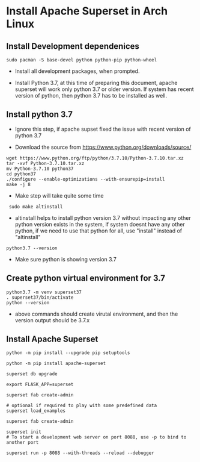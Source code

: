 # Install Apache Superset in Arch Linux

## Install Development dependenices
```shell
sudo pacman -S base-devel python python-pip python-wheel 
```

* Install all development packages, when prompted.

* Install Python 3.7, at this time of preparing this document, apache superset will work only python 3.7 or older version. If system has recent version of python, then python 3.7 has to be installed as well.

## Install python 3.7
* Ignore this step, if apache supset fixed the issue with recent version of python 3.7

* Download the source from https://www.python.org/downloads/source/

```shell 
wget https://www.python.org/ftp/python/3.7.10/Python-3.7.10.tar.xz 
tar -xvf Python-3.7.10.tar.xz 
mv Python-3.7.10 python37 
cd python37 
./configure --enable-optimizations --with-ensurepip=install 
make -j 8 
```
* Make step will take quite some time

```shell
 sudo make altinstall
```
* altinstall helps to install python version 3.7 without impacting any other python version exists in the system, if system doesnt have any other python, if we need to use that python for all, use "install" instead of "altinstall"

```shell
python3.7 --version
```
* Make sure python is showing version 3.7

## Create python virtual environment for 3.7 

```shell
python3.7 -m venv superset37
. superset37/bin/activate
python --version
```
* above commands should create virutal environment, and then the version output should be 3.7.x

## Install Apache Superset

```shell
python -m pip install --upgrade pip setuptools

python -m pip install apache-superset

superset db upgrade 

export FLASK_APP=superset

superset fab create-admin

# optional if required to play with some predefined data
superset load_examples 

superset fab create-admin

superset init
# To start a development web server on port 8088, use -p to bind to another port

superset run -p 8088 --with-threads --reload --debugger
```

